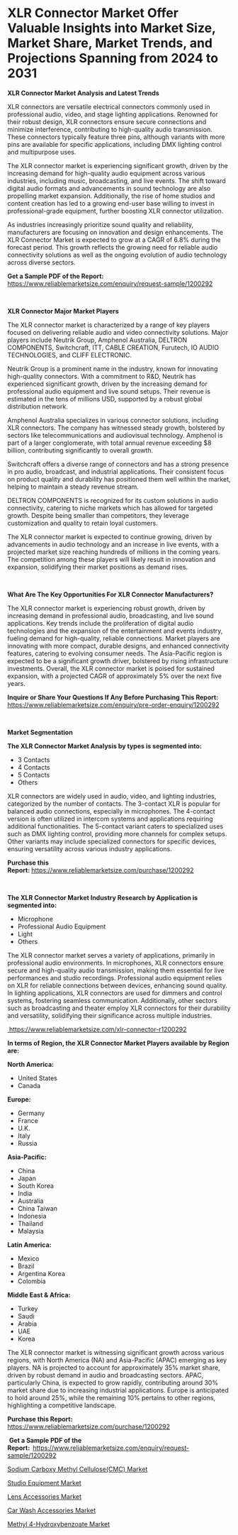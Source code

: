 <p><h1>XLR Connector Market Offer Valuable Insights into Market Size, Market Share, Market Trends, and Projections Spanning from 2024 to 2031</h1></p><p><strong>XLR Connector Market Analysis and Latest Trends</strong></p>
<p><p>XLR connectors are versatile electrical connectors commonly used in professional audio, video, and stage lighting applications. Renowned for their robust design, XLR connectors ensure secure connections and minimize interference, contributing to high-quality audio transmission. These connectors typically feature three pins, although variants with more pins are available for specific applications, including DMX lighting control and multipurpose uses.</p><p>The XLR connector market is experiencing significant growth, driven by the increasing demand for high-quality audio equipment across various industries, including music, broadcasting, and live events. The shift toward digital audio formats and advancements in sound technology are also propelling market expansion. Additionally, the rise of home studios and content creation has led to a growing end-user base willing to invest in professional-grade equipment, further boosting XLR connector utilization.</p><p>As industries increasingly prioritize sound quality and reliability, manufacturers are focusing on innovation and design enhancements. The XLR Connector Market is expected to grow at a CAGR of 6.8% during the forecast period. This growth reflects the growing need for reliable audio connectivity solutions as well as the ongoing evolution of audio technology across diverse sectors.</p></p>
<p><strong>Get a Sample PDF of the Report:&nbsp;</strong> <a href="https://www.reliablemarketsize.com/enquiry/request-sample/1200292">https://www.reliablemarketsize.com/enquiry/request-sample/1200292</a></p>
<p>&nbsp;</p>
<p><strong>XLR Connector Major Market Players</strong></p>
<p><p>The XLR connector market is characterized by a range of key players focused on delivering reliable audio and video connectivity solutions. Major players include Neutrik Group, Amphenol Australia, DELTRON COMPONENTS, Switchcraft, ITT, CABLE CREATION, Furutech, IO AUDIO TECHNOLOGIES, and CLIFF ELECTRONIC.</p><p>Neutrik Group is a prominent name in the industry, known for innovating high-quality connectors. With a commitment to R&D, Neutrik has experienced significant growth, driven by the increasing demand for professional audio equipment and live sound setups. Their revenue is estimated in the tens of millions USD, supported by a robust global distribution network.</p><p>Amphenol Australia specializes in various connector solutions, including XLR connectors. The company has witnessed steady growth, bolstered by sectors like telecommunications and audiovisual technology. Amphenol is part of a larger conglomerate, with total annual revenue exceeding $8 billion, contributing significantly to overall growth.</p><p>Switchcraft offers a diverse range of connectors and has a strong presence in pro audio, broadcast, and industrial applications. Their consistent focus on product quality and durability has positioned them well within the market, helping to maintain a steady revenue stream.</p><p>DELTRON COMPONENTS is recognized for its custom solutions in audio connectivity, catering to niche markets which has allowed for targeted growth. Despite being smaller than competitors, they leverage customization and quality to retain loyal customers.</p><p>The XLR connector market is expected to continue growing, driven by advancements in audio technology and an increase in live events, with a projected market size reaching hundreds of millions in the coming years. The competition among these players will likely result in innovation and expansion, solidifying their market positions as demand rises.</p></p>
<p>&nbsp;</p>
<p><strong>What Are The Key Opportunities For XLR Connector Manufacturers?</strong></p>
<p><p>The XLR connector market is experiencing robust growth, driven by increasing demand in professional audio, broadcasting, and live sound applications. Key trends include the proliferation of digital audio technologies and the expansion of the entertainment and events industry, fueling demand for high-quality, reliable connections. Market players are innovating with more compact, durable designs, and enhanced connectivity features, catering to evolving consumer needs. The Asia-Pacific region is expected to be a significant growth driver, bolstered by rising infrastructure investments. Overall, the XLR connector market is poised for sustained expansion, with a projected CAGR of approximately 5% over the next five years.</p></p>
<p><strong>Inquire or Share Your Questions If Any Before Purchasing This Report:</strong> <a href="https://www.reliablemarketsize.com/enquiry/pre-order-enquiry/1200292">https://www.reliablemarketsize.com/enquiry/pre-order-enquiry/1200292</a></p>
<p>&nbsp;</p>
<p><strong>Market Segmentation</strong></p>
<p><strong>The XLR Connector Market Analysis by types is segmented into:</strong></p>
<p><ul><li>3 Contacts</li><li>4 Contacts</li><li>5 Contacts</li><li>Others</li></ul></p>
<p><p>XLR connectors are widely used in audio, video, and lighting industries, categorized by the number of contacts. The 3-contact XLR is popular for balanced audio connections, especially in microphones. The 4-contact version is often utilized in intercom systems and applications requiring additional functionalities. The 5-contact variant caters to specialized uses such as DMX lighting control, providing more channels for complex setups. Other variants may include specialized connectors for specific devices, ensuring versatility across various industry applications.</p></p>
<p><strong>Purchase this Report:&nbsp;</strong><a href="https://www.reliablemarketsize.com/purchase/1200292">https://www.reliablemarketsize.com/purchase/1200292</a></p>
<p>&nbsp;</p>
<p><strong>The XLR Connector Market Industry Research by Application is segmented into:</strong></p>
<p><ul><li>Microphone</li><li>Professional Audio Equipment</li><li>Light</li><li>Others</li></ul></p>
<p><p>The XLR connector market serves a variety of applications, primarily in professional audio environments. In microphones, XLR connectors ensure secure and high-quality audio transmission, making them essential for live performances and studio recordings. Professional audio equipment relies on XLR for reliable connections between devices, enhancing sound quality. In lighting applications, XLR connectors are used for dimmers and control systems, fostering seamless communication. Additionally, other sectors such as broadcasting and theater employ XLR connectors for their durability and versatility, solidifying their significance across multiple industries.</p></p>
<p><a href="https://www.reliablemarketsize.com/xlr-connector-r1200292">&nbsp;https://www.reliablemarketsize.com/xlr-connector-r1200292</a></p>
<p><strong>In terms of Region, the XLR Connector Market Players available by Region are:</strong></p>
<p>
    <p> <strong> North America: </strong>
        <ul>
            <li>United States</li>
            <li>Canada</li>
        </ul>
        </p> 
    <p> <strong> Europe: </strong>
        <ul>
            <li>Germany</li>
            <li>France</li>
            <li>U.K.</li>
            <li>Italy</li>
            <li>Russia</li>
        </ul>
        </p> 
    <p> <strong> Asia-Pacific: </strong>
        <ul>
            <li>China</li>
            <li>Japan</li>
            <li>South Korea</li>
            <li>India</li>
            <li>Australia</li>
            <li>China Taiwan</li>
            <li>Indonesia</li>
            <li>Thailand</li>
            <li>Malaysia</li>
        </ul>
        </p> 
    <p> <strong> Latin America: </strong>
        <ul>
            <li>Mexico</li>
            <li>Brazil</li>
            <li>Argentina Korea</li>
            <li>Colombia</li>
        </ul>
        </p> 
    <p> <strong> Middle East & Africa: </strong>
        <ul>
            <li>Turkey</li>
            <li>Saudi</li>
            <li>Arabia</li>
            <li>UAE</li>
            <li>Korea</li>
        </ul>
    </p>
    </p>
<p><p>The XLR connector market is witnessing significant growth across various regions, with North America (NA) and Asia-Pacific (APAC) emerging as key players. NA is projected to account for approximately 35% market share, driven by robust demand in audio and broadcasting sectors. APAC, particularly China, is expected to grow rapidly, contributing around 30% market share due to increasing industrial applications. Europe is anticipated to hold around 25%, while the remaining 10% pertains to other regions, highlighting a competitive landscape.</p></p>
<p><strong>Purchase this Report: </strong><a href="https://www.reliablemarketsize.com/purchase/1200292">https://www.reliablemarketsize.com/purchase/1200292</a></p>
<p>&nbsp;<strong>Get a Sample PDF of the Report:&nbsp;&nbsp;</strong><a href="https://www.reliablemarketsize.com/enquiry/request-sample/1200292">https://www.reliablemarketsize.com/enquiry/request-sample/1200292</a></p>
<p><strong></strong></p>
<p><p><a href="https://issuu.com/reportprime-2/docs/sodium-carboxy-methyl-cellulosecmc-_26e920a5445818">Sodium Carboxy Methyl Cellulose(CMC) Market</a></p><p><a href="https://www.linkedin.com/pulse/studio-equipment-market-global-insights-regional-analysis-viuvc?trackingId=mt0FJJDLRdCr1MB1L7bbcA%3D%3D">Studio Equipment Market</a></p><p><a href="https://www.linkedin.com/pulse/exploring-lens-accessories-market-dynamics-global-trends-future-sseoc?trackingId=AV17bx6hR2WuUH%2FyWlGPgA%3D%3D">Lens Accessories Market</a></p><p><a href="https://www.linkedin.com/pulse/comprehensive-analysis-global-car-wash-accessories-market-pzrte?trackingId=rE7e70odTjy83fPLqEsHkQ%3D%3D">Car Wash Accessories Market</a></p><p><a href="https://issuu.com/reportprime-2/docs/methyl-4-hydroxybenzoate-market-siz_83840bacb18af6">Methyl 4-Hydroxybenzoate Market</a></p></p>